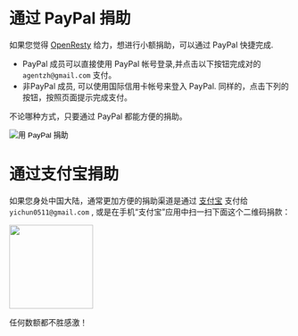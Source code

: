 <!---
    @title         在线捐助
    @creator       Zoom Quiet
    @created       2012-05-29 14:32 GMT
--->


#  通过 PayPal 捐助
如果您觉得 [OpenResty](openresty.html) 给力，想进行小额捐助，可以通过
PayPal 快捷完成.
* PayPal 成员可以直接使用 PayPal 帐号登录,并点击以下按钮完成对的`agentzh@gmail.com` 支付。
* 非PayPal 成员, 可以使用国际信用卡帐号来登入 PayPal. 同样的，点击下列的按钮，按照页面提示完成支付。

不论哪种方式，只要通过 PayPal 都能方便的捐助。

<html>
<form name="_xclick" action="https://www.paypal.com/cgi-bin/webscr" method="post" target="_blank">
<input type="hidden" name="cmd" value="_xclick">
<input type="hidden" name="business" value="agentzh@gmail.com">
<input type="hidden" name="item_name" value="OpenResty Donation (in USD)">
<input type="hidden" name="currency_code" value="USD">
<input type="hidden" name="amount" value="">
<input type="image" src="/images/donate_paypal.gif" name="submit"
alt="用 PayPal 捐助">
</form>
</html>


#  通过支付宝捐助

如果您身处中国大陆，通常更加方便的捐助渠道是通过 [支付宝](http://www.alipay.com/) 支付给
`yichun0511@gmail.com` , 或是在手机“支付宝”应用中扫一扫下面这个二维码捐款：

<html>
<img src="/images/alipay-qrcode.png" width="150">
</html>

任何数额都不胜感激！
